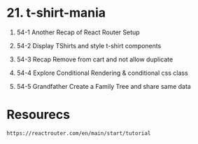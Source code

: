 # 21. t-shirt-mania

1. 54-1 Another Recap of React Router Setup

2. 54-2 Display TShirts and style t-shirt components

3. 54-3 Recap Remove from cart and not allow duplicate

4. 54-4 Explore Conditional Rendering & conditional css class

5. 54-5 Grandfather Create a Family Tree and share same data

# Resourecs

`https://reactrouter.com/en/main/start/tutorial`
